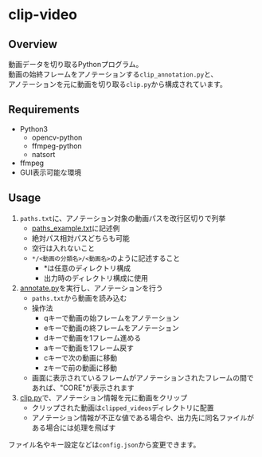 # clip-video

## Overview
動画データを切り取るPythonプログラム。  
動画の始終フレームをアノテーションする`clip_annotation.py`と、  
アノテーションを元に動画を切り取る`clip.py`から構成されています。  

## Requirements
- Python3
  - opencv-python
  - ffmpeg-python
  - natsort
- ffmpeg
- GUI表示可能な環境

## Usage
1. `paths.txt`に、アノテーション対象の動画パスを改行区切りで列挙
    - [paths_example.txt](/paths_example.txt)に記述例
    - 絶対パス相対パスどちらも可能
    - 空行は入れないこと
    - `*/<動画の分類名>/<動画名>`のように記述すること
      - *は任意のディレクトリ構成
      - 出力時のディレクトリ構成に使用
2. [annotate.py](/annotate.py)を実行し、アノテーションを行う
    - `paths.txt`から動画を読み込む
    - 操作法
      - qキーで動画の始フレームをアノテーション
      - eキーで動画の終フレームをアノテーション
      - dキーで動画を1フレーム進める
      - aキーで動画を1フレーム戻す
      - cキーで次の動画に移動
      - zキーで前の動画に移動
    - 画面に表示されているフレームがアノテーションされたフレームの間であれば、"CORE"が表示されます
3. [clip.py](/clip.py)で、アノテーション情報を元に動画をクリップ
    - クリップされた動画は`clipped_videos`ディレクトリに配置
    - アノテーション情報が不正な値である場合や、出力先に同名ファイルがある場合には処理を飛ばす

ファイル名やキー設定などは`config.json`から変更できます。

